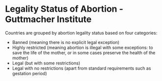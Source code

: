 # Legality Status of Abortion - Guttmacher Institute

Countries are grouped by abortion legality status based on four categories:
- Banned (meaning there is no explicit legal exception)
- Highly restricted (meaning abortion is illegal with some exceptions: to save the life of the mother, or in some cases preserve the health of the mother)
- Legal (but with some restrictions)
- Legal with no restrictions (apart from standard requirements such as gestation period)
